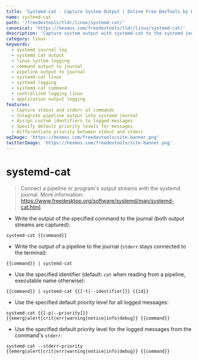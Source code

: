 ```yaml
---
title: 'Systemd-cat - Capture System Output | Online Free DevTools by Hexmos'
name: systemd-cat
path: '/freedevtools/tldr/linux/systemd-cat/'
canonical: 'https://hexmos.com/freedevtools/tldr/linux/systemd-cat/'
description: 'Capture system output with systemd-cat to the systemd journal. Log program output and pipeline streams efficiently for centralized logging. Free online tool, no registration required.'
category: linux
keywords:
  - systemd journal log
  - systemd cat output
  - linux system logging
  - command output to journal
  - pipeline output to journal
  - systemd-cat linux
  - systemd logging
  - systemd-cat command
  - centralized logging linux
  - application output logging
features:
  - Capture stdout and stderr of commands
  - Integrate pipeline output into systemd journal
  - Assign custom identifiers to logged messages
  - Specify default priority levels for messages
  - Differentiate priority between stdout and stderr
ogImage: 'https://hexmos.com/freedevtools/site-banner.png'
twitterImage: 'https://hexmos.com/freedevtools/site-banner.png'
---
```


# systemd-cat

> Connect a pipeline or program's output streams with the systemd journal.
> More information: <https://www.freedesktop.org/software/systemd/man/systemd-cat.html>.

- Write the output of the specified command to the journal (both output streams are captured):

`systemd-cat {{command}}`

- Write the output of a pipeline to the journal (`stderr` stays connected to the terminal):

`{{command}} | systemd-cat`

- Use the specified identifier (default: `cat` when reading from a pipeline, executable name otherwise):

`{{command}} | systemd-cat {{[-t|--identifier]}} {{id}}`

- Use the specified default priority level for all logged messages:

`systemd-cat {{[-p|--priority]}} {{emerg|alert|crit|err|warning|notice|info|debug}} {{command}}`

- Use the specified default priority level for the logged messages from the command's `stderr`:

`systemd-cat --stderr-priority {{emerg|alert|crit|err|warning|notice|info|debug}} {{command}}`
